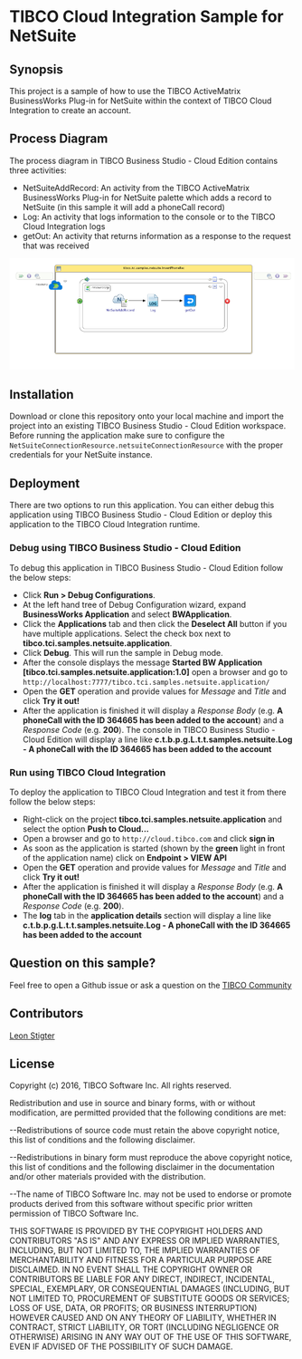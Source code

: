 # TIBCO Cloud Integration Sample for NetSuite
## Synopsis
This project is a sample of how to use the TIBCO ActiveMatrix BusinessWorks Plug-in for NetSuite within the context of TIBCO Cloud Integration to create an account.

## Process Diagram
The process diagram in TIBCO Business Studio - Cloud Edition contains three activities:
* NetSuiteAddRecord: An activity from the TIBCO ActiveMatrix BusinessWorks Plug-in for NetSuite palette which adds a record to NetSuite (in this sample it will add a phoneCall record)
* Log: An activity that logs information to the console or to the TIBCO Cloud Integration logs
* getOut: An activity that returns information as a response to the request that was received

![Process Diagram](InsertPhoneRecord.png "The process diagram for this sample")

## Installation
Download or clone this repository onto your local machine and import the project into an existing TIBCO Business Studio - Cloud Edition workspace. Before running the application make sure to configure the `NetSuiteConnectionResource.netsuiteConnectionResource` with the proper credentials for your NetSuite instance.

## Deployment
There are two options to run this application. You can either debug this application using TIBCO Business Studio - Cloud Edition or deploy this application to the TIBCO Cloud Integration runtime.

### Debug using TIBCO Business Studio - Cloud Edition
To debug this application in TIBCO Business Studio - Cloud Edition follow the below steps:
* Click **Run > Debug Configurations**.
* At the left hand tree of Debug Configuration wizard, expand **BusinessWorks Application** and select **BWApplication**.
* Click the **Applications** tab and then click the **Deselect All** button if you have multiple applications. Select the check box next to **tibco.tci.samples.netsuite.application**.
* Click **Debug**. This will run the sample in Debug mode.
* After the console displays the message **Started BW Application [tibco.tci.samples.netsuite.application:1.0]** open a browser and go to `http://localhost:7777/tibco.tci.samples.netsuite.application/`
* Open the **GET** operation and provide values for _Message_ and _Title_ and click **Try it out!**
* After the application is finished it will display a _Response Body_ (e.g. **A phoneCall with the ID 364665 has been added to the account**) and a _Response Code_ (e.g. **200**). The console in TIBCO Business Studio - Cloud Edition will display a line like **c.t.b.p.g.L.t.t.samples.netsuite.Log - A phoneCall with the ID 364665 has been added to the account**

### Run using TIBCO Cloud Integration
To deploy the application to TIBCO Cloud Integration and test it from there follow the below steps:
* Right-click on the project **tibco.tci.samples.netsuite.application** and select the option **Push to Cloud...**
* Open a browser and go to `http://cloud.tibco.com` and click **sign in**
* As soon as the application is started (shown by the **green** light in front of the application name) click on **Endpoint > VIEW API**
* Open the **GET** operation and provide values for _Message_ and _Title_ and click **Try it out!**
* After the application is finished it will display a _Response Body_ (e.g. **A phoneCall with the ID 364665 has been added to the account**) and a _Response Code_ (e.g. **200**).
* The **log** tab in the **application details** section will display a line like **c.t.b.p.g.L.t.t.samples.netsuite.Log - A phoneCall with the ID 364665 has been added to the account**

## Question on this sample?
Feel free to open a Github issue or ask a question on the [TIBCO Community](https://community.tibco.com)

## Contributors
[Leon Stigter](https://github.com/retgits)

## License
Copyright (c) 2016, TIBCO Software Inc.
All rights reserved.

Redistribution and use in source and binary forms, with or without
modification, are permitted provided that the following conditions are
met:

--Redistributions of source code must retain the above copyright notice,
this list of conditions and the following disclaimer.

--Redistributions in binary form must reproduce the above copyright
notice, this list of conditions and the following disclaimer in the
documentation and/or other materials provided with the distribution.

--The name of TIBCO Software Inc. may not be used to endorse or promote
products derived from this software without specific prior written
permission of TIBCO Software Inc.


THIS SOFTWARE IS PROVIDED BY THE COPYRIGHT HOLDERS AND CONTRIBUTORS "AS
IS" AND ANY EXPRESS OR IMPLIED WARRANTIES, INCLUDING, BUT NOT LIMITED TO,
THE IMPLIED WARRANTIES OF MERCHANTABILITY AND FITNESS FOR A PARTICULAR
PURPOSE ARE DISCLAIMED. IN NO EVENT SHALL THE COPYRIGHT OWNER OR
CONTRIBUTORS BE LIABLE FOR ANY DIRECT, INDIRECT, INCIDENTAL, SPECIAL,
EXEMPLARY, OR CONSEQUENTIAL DAMAGES (INCLUDING, BUT NOT LIMITED TO,
PROCUREMENT OF SUBSTITUTE GOODS OR SERVICES; LOSS OF USE, DATA, OR
PROFITS; OR BUSINESS INTERRUPTION) HOWEVER CAUSED AND ON ANY THEORY OF
LIABILITY, WHETHER IN CONTRACT, STRICT LIABILITY, OR TORT (INCLUDING
NEGLIGENCE OR OTHERWISE) ARISING IN ANY WAY OUT OF THE USE OF THIS
SOFTWARE, EVEN IF ADVISED OF THE POSSIBILITY OF SUCH DAMAGE.
